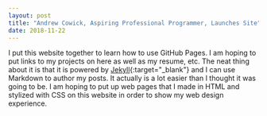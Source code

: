 ```yaml
---
layout: post
title: "Andrew Cowick, Aspiring Professional Programmer, Launches Site"
date: 2018-11-22
---
```


I put this website together to learn how to use GitHub Pages. I am hoping to put links to my projects on here as well as my resume, etc.
The neat thing about it is that it is powered by [Jekyll](http://jekyllrb.com){:target="_blank"} and I can use Markdown to author my posts. 
It actually is a lot easier than I thought it was going to be.
I am hoping to put up web pages that I made in HTML and stylized with CSS on this website in order to show my web design experience.

